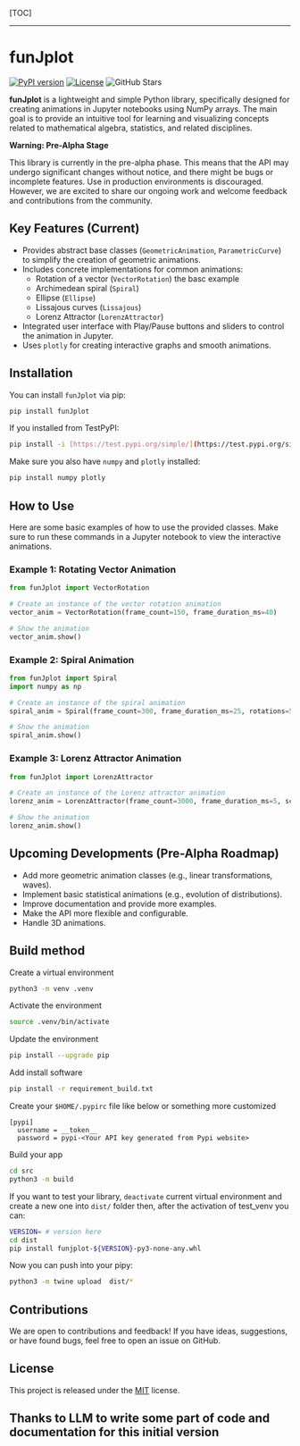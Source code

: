 [TOC]

---


# funJplot

[![PyPI version](https://badge.fury.io/py/funJplot.svg)](https://pypi.org/project/funJplot/)
[![License](https://img.shields.io/badge/License-MIT-yellow.svg)](https://opensource.org/licenses/MIT)
![GitHub Stars](https://img.shields.io/github/stars/IlTuoUsername/funJplot?style=social)

**funJplot** is a lightweight and simple Python library, specifically designed for creating animations in Jupyter notebooks using NumPy arrays. The main goal is to provide an intuitive tool for learning and visualizing concepts related to mathematical algebra, statistics, and related disciplines.

**Warning: Pre-Alpha Stage**

This library is currently in the pre-alpha phase. This means that the API may undergo significant changes without notice, and there might be bugs or incomplete features. Use in production environments is discouraged. However, we are excited to share our ongoing work and welcome feedback and contributions from the community.

## Key Features (Current)

* Provides abstract base classes (`GeometricAnimation`, `ParametricCurve`) to simplify the creation of geometric animations.
* Includes concrete implementations for common animations:
    * Rotation of a vector (`VectorRotation`) the basc example
    * Archimedean spiral (`Spiral`)
    * Ellipse (`Ellipse`)
    * Lissajous curves (`Lissajous`)
    * Lorenz Attractor (`LorenzAttractor`)
* Integrated user interface with Play/Pause buttons and sliders to control the animation in Jupyter.
* Uses `plotly` for creating interactive graphs and smooth animations.

## Installation

You can install `funJplot` via pip:

```bash
pip install funJplot
````

If you installed from TestPyPI:

```bash
pip install -i [https://test.pypi.org/simple/](https://test.pypi.org/simple/) funJplot
```

Make sure you also have `numpy` and `plotly` installed:

```bash
pip install numpy plotly
```





## How to Use

Here are some basic examples of how to use the provided classes. Make sure to run these commands in a Jupyter notebook to view the interactive animations.

### Example 1: Rotating Vector Animation

```python
from funJplot import VectorRotation

# Create an instance of the vector rotation animation
vector_anim = VectorRotation(frame_count=150, frame_duration_ms=40)

# Show the animation
vector_anim.show()
```

### Example 2: Spiral Animation

```python
from funJplot import Spiral
import numpy as np

# Create an instance of the spiral animation
spiral_anim = Spiral(frame_count=300, frame_duration_ms=25, rotations=5, scale=10, a=0, b=0.4)

# Show the animation
spiral_anim.show()
```

### Example 3: Lorenz Attractor Animation

```python
from funJplot import LorenzAttractor

# Create an instance of the Lorenz attractor animation
lorenz_anim = LorenzAttractor(frame_count=3000, frame_duration_ms=5, scale=40, dt=0.01)

# Show the animation
lorenz_anim.show()
```

## Upcoming Developments (Pre-Alpha Roadmap)

  * Add more geometric animation classes (e.g., linear transformations, waves).
  * Implement basic statistical animations (e.g., evolution of distributions).
  * Improve documentation and provide more examples.
  * Make the API more flexible and configurable.
  * Handle 3D animations.

## Build method

Create a virtual environment

```bash
python3 -m venv .venv
```

Activate the environment

```bash
source .venv/bin/activate
```

Update the environment
```bash
pip install --upgrade pip
```

Add install software
```bash
pip install -r requirement_build.txt
```

Create your `$HOME/.pypirc` file like below or something more customized
```env
[pypi]
  username = __token__
  password = pypi-<Your API key generated from Pypi website>
```

Build your app
```bash
cd src
python3 -m build
```

If you want to test your library, `deactivate` current virtual environment and create a new one into `dist/` folder then, after the activation of test_venv you can:
```bash
VERSION= # version here
cd dist
pip install funjplot-${VERSION}-py3-none-any.whl
```

Now you can push into your pipy:
```bash
python3 -m twine upload  dist/*
```


## Contributions

We are open to contributions and feedback\! If you have ideas, suggestions, or have found bugs, feel free to open an issue on GitHub.

## License

This project is released under the [MIT](https://www.google.com/search?q=LICENSE) license.


## Thanks to LLM to write some part of code and documentation for this initial version